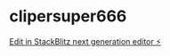 # clipersuper666

[Edit in StackBlitz next generation editor ⚡️](https://stackblitz.com/edit/vitejs-vite-9kdxlb?file=README.md)
